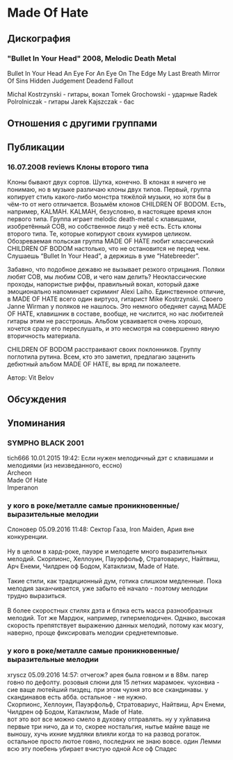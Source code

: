# Made Of Hate



## Дискография

### "Bullet In Your Head" 2008, Melodic Death Metal

Bullet In Your Head
An Eye For An Eye 
On The Edge 
My Last Breath 
Mirror Of Sins 
Hidden 
Judgement 
Deadend 
Fallout

Michal Kostrzynski - гитары, вокал
Tomek Grochowski - ударные
Radek Polrolniczak - гитары
Jarek Kajszczak - бас


## Отношения с другими группами


## Публикации

### 16.07.2008 reviews Клоны второго типа

<P>Клоны бывают двух сортов. Шутка, конечно. В клонах я ничего не понимаю, но в музыке различаю клоны двух типов. Первый, группа копирует стиль какого-либо монстра тяжёлой музыки, но хотя бы в чём-то от него отличается. Возьмём клонов CHILDREN OF BODOM. Есть, например, KALMAH. KALMAH, безусловно, в настоящее время клон первого типа. Группа играет melodic death-metal с клавишами, изобретённый COB, но собственное лицо у неё есть. Есть клоны второго типа. Те, которые копируют своих кумиров целиком. Обозреваемая польская группа MADE OF HATE любит классический CHILDREN OF BODOM настолько, что не остановится не перед чем. Слушаешь “Bullet In Your Head”, а держишь в уме “Hatebreeder”.</P>
<P>Забавно, что подобное дежавю не вызывает резкого отрицания. Поляки любят COB, мы любим COB, и чего нам делить? Неоклассические проходы, напористые риффы, правильный вокал, который даже эмоционально напоминает скриминг Alexi Laiho. Единственное отличие, в MADE OF HATE всего один виртуоз, гитарист Mike Kostrzynski. Своего Janne Wirman у поляков не нашлось. Это немного обедняет саунд MADE OF HATE, клавишник в составе, вообще, не числится, но нас любителей гитары этим не расстроишь. Альбом усваивается очень хорошо, хочется сразу его переслушать, и это несмотря на совершенно явную вторичность материала.</P>
<P>CHILDREN OF BODOM расстраивают своих поклонников. Группу поглотила рутина. Всем, кто это заметил, предлагаю заценить дебютный альбом MADE OF HATE, вы вряд ли пожалеете.</P>
Автор: Vit Belov


## Обсуждения


## Упоминания

### SYMPHO BLACK 2001

tich666 10.01.2015 19:42:
Если нужен мелодичный дэт с клавишами и мелодиями (из неизведанного, ессно)<BR>Archeon<BR>Made Of Hate<BR>Imperanon

### у кого в роке/металле самые проникновенные/выразительные мелодии

Слоновер 05.09.2016 11:48:
Сектор Газа, Iron Maiden, Ария вне конкуренции.<BR><BR>Ну в целом в хард-роке, пауэре и мелодете много выразительных мелодий. Скорпионс, Хеллоуин, Пауэрфольф, Стратовариус, Найтвиш, Арч Енеми, Чилдрен оф Бодом, Катаклизм, Made of Hate.<BR><BR>Такие стили, как традиционный дум, готика слишком медленные. Пока мелодия заканчивается, уже забыто её начало - поэтому мелодии трудно выразиться.<BR><BR>В более скоростных стилях дэта и блэка есть масса разнообразных мелодий. Тот же Мардюк, например, гипермелодичен. Однако, высокая скорость препятствует выражению данных мелодий, потому как мозгу, наверно, проще фиксировать мелодии среднетемповые.

### у кого в роке/металле самые проникновенные/выразительные мелодии

xryscz 05.09.2016 14:57:
отчегож? арея была говном и в 88м. пагер говно по дефолту. розовыя слюни для 15 летних марамоек. чухонвиа - сие ваще лютейший пиздец. при этом чухня это все скандинавы. у скандинавов есть абба. остальное - не нужно. <BR>Скорпионс, Хеллоуин, Пауэрфольф, Стратовариус, Найтвиш, Арч Енеми, Чилдрен оф Бодом, Катаклизм, Made of Hate.<BR>вот это вот все можно смело в духовку отправлять. ну у хуйлавина первые три ничо, да и то, скорее ностальгия, нытье майне ваще не выношу, хучь ихние мудляки влияли когда то на развод рогаток. остальное просто лютое говно, последних не знаю вовсе. один Лемми всю эту поебень убирает вчистую одной Асе оф Спадес


